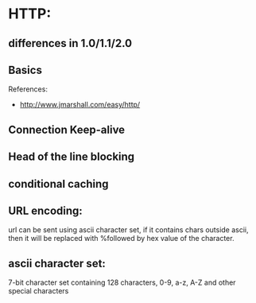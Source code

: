 # HTTP:

## differences in 1.0/1.1/2.0
## Basics 

References:
- http://www.jmarshall.com/easy/http/
## Connection Keep-alive
## Head of the line blocking
## conditional caching
## URL encoding:
url can be sent using ascii character set, if it contains chars outside ascii, then it will be replaced
with %followed by hex value of the character.

## ascii character set:
7-bit character set containing 128 characters, 0-9, a-z, A-Z and other special characters
